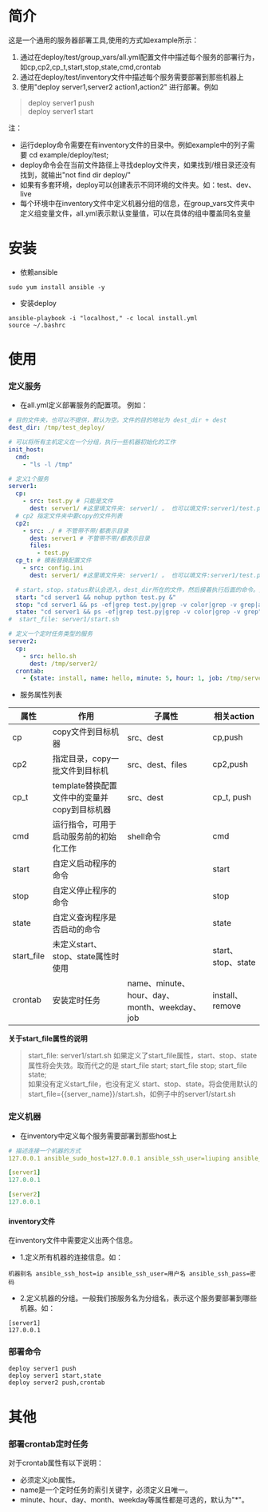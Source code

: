 # 简介
这是一个通用的服务器部署工具,使用的方式如example所示：
1. 通过在deploy/test/group_vars/all.yml配置文件中描述每个服务的部署行为，如cp,cp2,cp_t,start,stop,state,cmd,crontab
2. 通过在deploy/test/inventory文件中描述每个服务需要部署到那些机器上
3. 使用"deploy server1,server2 action1,action2" 进行部署。例如 
> deploy server1 push  
> deploy server1 start

注：
* 运行deploy命令需要在有inventory文件的目录中。例如example中的列子需要 cd example/deploy/test;  
* deploy命令会在当前文件路径上寻找deploy文件夹，如果找到/根目录还没有找到，就输出"not find dir deploy/"  
* 如果有多套环境，deploy可以创建表示不同环境的文件夹。如：test、dev、live  
* 每个环境中在inventory文件中定义机器分组的信息，在group_vars文件夹中定义组变量文件，all.yml表示默认变量值，可以在具体的组中覆盖同名变量  

# 安装
* 依赖ansible
```shell script
sudo yum install ansible -y
```
* 安装deploy
```
ansible-playbook -i "localhost," -c local install.yml 
source ~/.bashrc
```
# 使用
### 定义服务
* 在all.yml定义部署服务的配置项。
例如：
```yaml
# 目的文件夹，也可以不提供，默认为空。文件的目的地址为 dest_dir + dest
dest_dir: /tmp/test_deploy/

# 可以将所有主机定义在一个分组，执行一些机器初始化的工作
init_host:
  cmd:
    - "ls -l /tmp"

# 定义1个服务
server1:
  cp:
    - src: test.py # 只能是文件
      dest: server1/ #这里填文件夹: server1/ 。 也可以填文件:server1/test.py，但上级目录需要存在
  # cp2 指定文件夹中要copy的文件列表
  cp2:
    - src: ./ # 不管带不带/都表示目录
      dest: server1 # 不管带不带/都表示目录
      files:
        - test.py
  cp_t: # 模板替换配置文件
    - src: config.ini
      dest: server1/ #这里填文件夹: server1/ 。 也可以填文件:server1/test.py，但上级目录需要存在

  # start，stop，status默认会进入，dest_dir所在的文件，然后接着执行后面的命令。如果dest_dir为空，就进入用户目录了
  start: "cd server1 && nohup python test.py &"
  stop: "cd server1 && ps -ef|grep test.py|grep -v color|grep -v grep|awk '{print $2}'|xargs kill"
  state: "cd server1 && ps -ef|grep test.py|grep -v color|grep -v grep"
#  start_file: server1/start.sh

# 定义一个定时任务类型的服务
server2:
  cp:
    - src: hello.sh
      dest: /tmp/server2/
  crontab:
    - {state: install, name: hello, minute: 5, hour: 1, job: /tmp/server2/hello.sh}
```
* 服务属性列表

属性|作用|子属性|相关action  
-|-|-|-
cp|copy文件到目标机器|src、dest|cp,push
cp2|指定目录，copy一批文件到目标机|src、dest、files|cp2,push
cp_t|template替换配置文件中的变量并copy到目标机器|src、dest|cp_t, push  
cmd|运行指令，可用于启动服务前的初始化工作|shell命令|cmd
start|自定义启动程序的命令||start
stop|自定义停止程序的命令||stop
state|自定义查询程序是否启动的命令||state
start_file|未定义start、stop、state属性时使用||start、stop、state|
crontab|安装定时任务|name、minute、hour、day、month、weekday、job|install、remove

**关于start_file属性的说明**
> start_file: server1/start.sh 
> 如果定义了start_file属性，start、stop、state属性将会失效。取而代之的是 start_file start; start_file stop; start_file state;    
> 如果没有定义start_file，也没有定义 start、stop、state。将会使用默认的start_file={{server_name}}/start.sh，如例子中的server1/start.sh  

### 定义机器
* 在inventory中定义每个服务需要部署到那些host上
```yaml
# 描述连接一个机器的方式
127.0.0.1 ansible_sudo_host=127.0.0.1 ansible_ssh_user=liuping ansible_ssh_pass=liuping

[server1]
127.0.0.1

[server2]
127.0.0.1
```
#### inventory文件
在inventory文件中需要定义出两个信息。  
  
* 1.定义所有机器的连接信息。如：
```
机器别名 ansible_ssh_host=ip ansible_ssh_user=用户名 ansible_ssh_pass=密码
```
* 2.定义机器的分组。一般我们按服务名为分组名，表示这个服务要部署到哪些机器。如：
```
[server1]
127.0.0.1
```

### 部署命令
```shell script
deploy server1 push
deploy server1 start,state
deploy server2 push,crontab
```

# 其他

### 部署crontab定时任务
对于crontab属性有以下说明：
* 必须定义job属性。 
* name是一个定时任务的索引关键字，必须定义且唯一。
* minute、hour、day、month、weekday等属性都是可选的，默认为"*"。 




